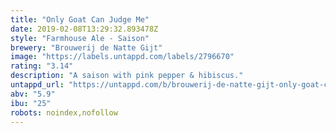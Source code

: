 ```yaml
---
title: "Only Goat Can Judge Me"
date: 2019-02-08T13:29:32.893478Z
style: "Farmhouse Ale - Saison"
brewery: "Brouwerij de Natte Gijt"
image: "https://labels.untappd.com/labels/2796670"
rating: "3.14"
description: "A saison with pink pepper & hibiscus."
untappd_url: "https://untappd.com/b/brouwerij-de-natte-gijt-only-goat-can-judge-me/2796670"
abv: "5.9"
ibu: "25"
robots: noindex,nofollow
---
```

